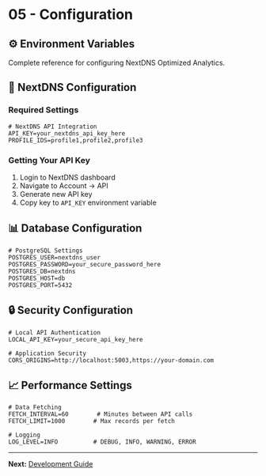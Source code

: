 # 05 - Configuration

## ⚙️ Environment Variables

Complete reference for configuring NextDNS Optimized Analytics.

## 🔐 NextDNS Configuration

### Required Settings
```env
# NextDNS API Integration
API_KEY=your_nextdns_api_key_here
PROFILE_IDS=profile1,profile2,profile3
```

### Getting Your API Key
1. Login to NextDNS dashboard
2. Navigate to Account → API
3. Generate new API key
4. Copy key to `API_KEY` environment variable

## 📊 Database Configuration

```env
# PostgreSQL Settings
POSTGRES_USER=nextdns_user
POSTGRES_PASSWORD=your_secure_password_here
POSTGRES_DB=nextdns
POSTGRES_HOST=db
POSTGRES_PORT=5432
```

## 🔒 Security Configuration

```env
# Local API Authentication
LOCAL_API_KEY=your_secure_api_key_here

# Application Security
CORS_ORIGINS=http://localhost:5003,https://your-domain.com
```

## 📈 Performance Settings

```env
# Data Fetching
FETCH_INTERVAL=60        # Minutes between API calls
FETCH_LIMIT=1000        # Max records per fetch

# Logging
LOG_LEVEL=INFO          # DEBUG, INFO, WARNING, ERROR
```

---

**Next:** [Development Guide](./06-development.md)